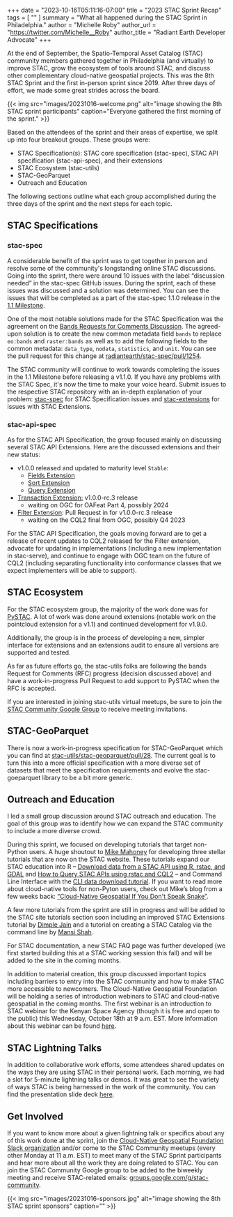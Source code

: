 +++
date = "2023-10-16T05:11:16-07:00"
title = "2023 STAC Sprint Recap"
tags = [ ""
]
summary = "What all happened during the STAC Sprint in Philadelphia."
author = "Michelle Roby"
author_url = "https://twitter.com/Michelle__Roby"
author_title = "Radiant Earth Developer Advocate"
+++

At the end of September, the Spatio-Temporal Asset Catalog (STAC) community members gathered together in Philadelphia (and virtually) to improve STAC, grow the ecosystem of tools around STAC, and discuss other complementary cloud-native geospatial projects. This was the 8th STAC Sprint and the first in-person sprint since 2019. After three days of effort, we made some great strides across the board.

{{< img src="images/20231016-welcome.png" alt="image showing the 8th STAC sprint participants" caption="Everyone gathered the first morning of the sprint." >}}

Based on the attendees of the sprint and their areas of expertise, we split up into four breakout groups. These groups were:

- STAC Specification(s): STAC core specification (stac-spec), STAC API specification (stac-api-spec), and their extensions
- STAC Ecosystem (stac-utils)
- STAC-GeoParquet
- Outreach and Education

The following sections outline what each group accomplished during the three days of the sprint and the next steps for each topic.

## STAC Specifications

### stac-spec

A considerable benefit of the sprint was to get together in person and resolve some of the community's longstanding online STAC discussions. Going into the sprint, there were around 10 issues with the label “discussion needed” in the stac-spec GitHub issues. During the sprint, each of these issues was discussed and a solution was determined. You can see the issues that will be completed as a part of the stac-spec 1.1.0 release in the [1.1 Milestone](https://github.com/radiantearth/stac-spec/milestone/30).

One of the most notable solutions made for the STAC Specification was the agreement on the [Bands Requests for Comments Discussion](https://github.com/radiantearth/stac-spec/discussions/1213). The agreed-upon solution is to create the new common metadata field `bands` to replace `eo:bands` and `raster:bands` as well as to add the following fields to the common metadata: `data_type`, `nodata`, `statistics`, and `unit`. You can see the pull request for this change at [radiantearth/stac-spec/pull/1254](https://github.com/radiantearth/stac-spec/pull/1254).

The STAC community will continue to work towards completing the issues in the 1.1 Milestone before releasing a v1.1.0. If you have any problems with the STAC Spec, it's now the time to make your voice heard. Submit issues to the respective STAC repository with an in-depth explanation of your problem: [stac-spec](https://github.com/radiantearth/stac-spec/issues) for STAC Specification issues and [stac-extensions](https://github.com/orgs/stac-extensions/repositories) for issues with STAC Extensions.

### stac-api-spec

As for the STAC API Specification, the group focused mainly on discussing several STAC API Extensions. Here are the discussed extensions and their new status:

- v1.0.0 released and updated to maturity level `Stable`:
    - [Fields Extension](https://github.com/stac-api-extensions/fields/releases/tag/v1.0.0)
    - [Sort Extension](https://github.com/stac-api-extensions/sort/releases/tag/v1.0.0)
    - [Query Extension](https://github.com/stac-api-extensions/query/releases/tag/v1.0.0)
- [Transaction Extension:](https://github.com/stac-api-extensions/transaction/releases/tag/v1.0.0-rc.3) v1.0.0-rc.3 release
    - waiting on OGC for OAFeat Part 4, possibly 2024
- [Filter Extension](https://github.com/stac-api-extensions/filter): Pull Request in for v1.0.0-rc.3 release
    - waiting on the CQL2 final from OGC, possibly Q4 2023

For the STAC API Specification, the goals moving forward are to get a release of recent updates to CQL2 released for the Filter extension, advocate for updating in implementations (including a new implementation in stac-serve), and continue to engage with OGC team on the future of CQL2 (including separating functionality into conformance classes that we expect implementers will be able to support).

## STAC Ecosystem

For the STAC ecosystem group, the majority of the work done was for [PySTAC](https://pystac.readthedocs.io/en/latest/index.html). A lot of work was done around extensions (notable work on the pointcloud extension for a v1.1) and continued development for v1.9.0.

Additionally, the group is in the process of developing a new, simpler interface for extensions and an extensions audit to ensure all versions are supported and tested.

As far as future efforts go, the stac-utils folks are following the bands Request for Comments (RFC) progress (decision discussed above) and have a work-in-progress Pull Request to add support to PySTAC when the RFC is accepted.

If you are interested in joining stac-utils virtual meetups, be sure to join the [STAC Community Google Group](https://groups.google.com/g/stac-community) to receive meeting invitations.

## STAC-GeoParquet

There is now a work-in-progress specification for STAC-GeoParquet which you can find at [stac-utils/stac-geoparquet/pull/28](https://github.com/stac-utils/stac-geoparquet/pull/28). The current goal is to turn this into a more official specification with a more diverse set of datasets that meet the specification requirements and evolve the stac-goeparquet library to be a bit more generic.

## Outreach and Education

I led a small group discussion around STAC outreach and education. The goal of this group was to identify how we can expand the STAC community to include a more diverse crowd.  

During this sprint, we focused on developing tutorials that target non-Python users. A huge shoutout to [Mike Mahoney](https://www.mm218.dev/) for developing three stellar tutorials that are now on the STAC website. These tutorials expand our STAC education into R – [Download data from a STAC API using R, rstac, and GDAL](https://stacspec.org/en/tutorials/1-download-data-using-r/) and [How to Query STAC APIs using rstac and CQL2](https://stacspec.org/en/tutorials/2-using-rstac-and-cql2-to-query-stac-api/) – and Command Line Interface with the [CLI data download tutorial](https://stacspec.org/en/tutorials/gdal_cli/). If you want to read more about cloud-native tools for non-Pyton users, check out Mike’s blog from a few weeks back: [“Cloud-Native Geospatial If You Don't Speak Snake”](https://cloudnativegeo.org/blog/2023/09/cloud-native-geospatial-if-you-dont-speak-snake/).

A few more tutorials from the sprint are still in progress and will be added to the STAC site tutorials section soon including an improved STAC Extensions tutorial by [Dimple Jain](https://www.linkedin.com/in/jaindimple/) and a tutorial on creating a STAC Catalog via the command line by [Mansi Shah](https://www.linkedin.com/in/mkshah605/).

For STAC documentation, a new STAC FAQ page was further developed (we first started building this at a STAC working session this fall) and will be added to the site in the coming months.

In addition to material creation, this group discussed important topics including barriers to entry into the STAC community and how to make STAC more accessible to newcomers. The Cloud-Native Geospatial Foundation will be holding a series of introduction webinars to STAC and cloud-native geospatial in the coming months. The first webinar is an introduction to STAC webinar for the Kenyan Space Agency (though it is free and open to the public) this Wednesday, October 18th at 9 a.m. EST. More information about this webinar can be found [here](https://www.eventbrite.com/e/webinar-series-geospatial-knowledge-sharing-for-professionals-in-kenya-tickets-718139393257).

## STAC Lightning Talks

In addition to collaborative work efforts, some attendees shared updates on the ways they are using STAC in their personal work. Each morning, we had a slot for 5-minute lightning talks or demos. It was great to see the variety of ways STAC is being harnessed in the work of the community. You can find the presentation slide deck [here](https://docs.google.com/presentation/d/1B18c5MI0-vmnbSOkIUjd-lMSLdwL0w7aa0rsqY3EQoE/edit?usp=sharing).

## Get Involved

If you want to know more about a given lightning talk or specifics about any of this work done at the sprint, join the [Cloud-Native Geospatial Foundation Slack organization](https://join.slack.com/t/cloudnativegeo/shared_invite/zt-259rmhcyo-bT6tabt3X_5_s6zUfxCwEg) and/or come to the STAC Community meetups (every other Monday at 11 a.m. EST) to meet many of the STAC Sprint participants and hear more about all the work they are doing related to STAC. You can join the STAC Community Google group to be added to the biweekly meeting and receive STAC-related emails: [groups.google.com/g/stac-community](https://groups.google.com/g/stac-community).



{{< img src="images/20231016-sponsors.jpg" alt="image showing the 8th STAC sprint sponsors" caption="" >}}
